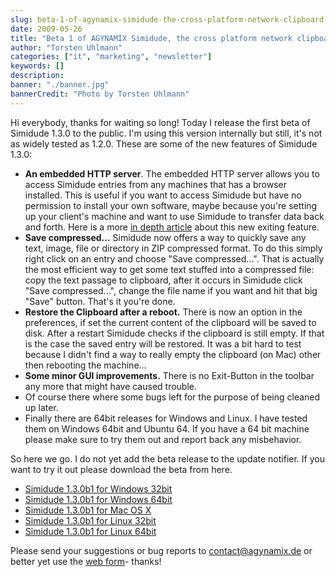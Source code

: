 ```yaml
---
slug: beta-1-of-agynamix-simidude-the-cross-platform-network-clipboard-is-available
date: 2009-05-26
title: "Beta 1 of AGYNAMIX Simidude, the cross platform network clipboard is available"
author: "Torsten Uhlmann"
categories: ["it", "marketing", "newsletter"]
keywords: []
description:
banner: "./banner.jpg"
bannerCredit: "Photo by Torsten Uhlmann"
---
```


Hi everybody, thanks for waiting so long! Today I release the first beta of Simidude 1.3.0 to the public. I'm using this version internally but still, it's not as widely tested as 1.2.0. These are some of the new features of Simidude 1.3.0:

-   **An embedded HTTP server**. The embedded HTTP server allows you to access Simidude entries from any machines that has a browser installed. This is useful if you want to access Simidude but have no permission to install your own software, maybe because you're setting up your client's machine and want to use Simidude to transfer data back and forth. Here is a more [in depth article](http://www.simidude.com/blog/2009/version-13-beta-of-the-network-clipboard-agynamix-simidude-is-coming/) about this new exiting feature.
-   **Save compressed...** Simidude now offers a way to quickly save any text, image, file or directory in ZIP compressed format. To do this simply right click on an entry and choose "Save compressed...". That is actually the most efficient way to get some text stuffed into a compressed file: copy the text passage to clipboard, after it occurs in Simidude click "Save compressed...", change the file name if you want and hit that big "Save" button. That's it you're done.
-   **Restore the Clipboard after a reboot.** There is now an option in the preferences, if set the current content of the clipboard will be saved to disk. After a restart Simidude checks if the clipboard is still empty. If that is the case the saved entry will be restored. It was a bit hard to test because I didn't find a way to really empty the clipboard (on Mac) other then rebooting the machine...
-   **Some minor GUI improvements.** There is no Exit-Button in the toolbar any more that might have caused trouble.
-   Of course there where some bugs left for the purpose of being cleaned up later.
-   Finally there are 64bit releases for Windows and Linux. I have tested them on Windows 64bit and Ubuntu 64. If you have a 64 bit machine please make sure to try them out and report back any misbehavior.

So here we go. I do not yet add the beta release to the update notifier. If you want to try it out please download the beta from here.

-   [Simidude 1.3.0b1 for Windows 32bit](/img/uploads/2009/05/simidude-win32-1_3_0b1.exe)
-   [Simidude 1.3.0b1 for Windows 64bit](/img/uploads/2009/05/simidude-win64-1_3_0b11.exe)
-   [Simidude 1.3.0b1 for Mac OS X](/img/uploads/2009/05/simidude-osx-1_3_0b1.dmg)
-   [Simidude 1.3.0b1 for Linux 32bit](/img/uploads/2009/05/simidude-linux_x86-1_3_0b1.sh)
-   [Simidude 1.3.0b1 for Linux 64bit](/img/uploads/2009/05/simidude-linux_x86_64-1_3_0b1.sh)

Please send your suggestions or bug reports to <contact@agynamix.de> or better yet use the [web form](http://helpdesk.agynamix.de/index.php?pg=request)- thanks!
